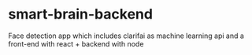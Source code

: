 # smart-brain-backend
Face detection app which includes clarifai as machine learning api and a front-end with react + backend with node 
